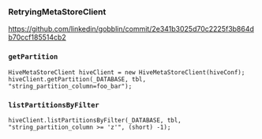### RetryingMetaStoreClient

https://github.com/linkedin/gobblin/commit/2e341b3025d70c2225f3b864db70ccf185514cb2


### `getPartition`
```
HiveMetaStoreClient hiveClient = new HiveMetaStoreClient(hiveConf);
hiveClient.getPartition(_DATABASE, tbl, "string_partition_column=foo_bar");
```

### `listPartitionsByFilter`
```
hiveClient.listPartitionsByFilter(_DATABASE, tbl, "string_partition_column >= 'z'", (short) -1);
```